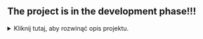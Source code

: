 ## The project is in the development phase!!!

<details>
# Spis treści
* [Cel i krótki opis](#szczegóły-projektu)
* [Biblioteki](#biblioteki)
* [Używane programy/strony/foldery](#używane-programystronyfoldery)
* [Uruchomienie](#uruchomienie)


## Szczegóły projektu
<summary>
Kliknij tutaj, aby rozwinąć opis projektu.
</summary>

### Cel
Krótki opis projektu.

### Harmonogram
Krótki opis harmonogramu uruchomienia projektu. W tabeli poniżej można uzupełnić argumenty z jakimi robot ma pracować lub rozpisać godziny i dni jego pracy.

| # | nagłówek | nagłówek | nagłówek | nagłówek | nagłówek |
|---|---|---|---|---|---|
|1|treść|treść|treść|treść|treść|
|2|treść|treść|treść|treść|treść|
|3|treść|treść|treść|treść|treść|
|...|treść|treść|treść|treść|treść|

### Opis
Skrócony opis procesu TO BE (robot):
1. ...
2. ...
3. ...

Pełny opisy procesu znajduje się na dysku:
```
P:\Dział BI i RPA\Zespół RPA\Projekty\...
```




## Biblioteki
| # | Nazwa | Wersja | Uwagi |
|---|---|---|---|
| 1. | ... | ... | ...
| 2. | ... | ... | ...
| 3. | ... | ... | ...
| 4. | ...	| ... | ...
| 5. | ...	| ... | ...

## Używane programy/strony/foldery
* Python - *środowisko do zarządzania automatyzacją.*
* Data\Input\... - *opis*
* Data\Output\... - *opis*
* Data\Temp\... - *opis*

## Uruchomienie
Robota można uruchomić w środowisku testowym oraz produkcyjnym.

### Środowisko produkcyjne
Instrukcja i opis jak uruchamiany jest robot na produkcji.

### Środowisko testowe
Instrukcja i opis jak uruchamiać robota do testów.

> **_NOTE:_** Ewentualne ważne uwagi.
</details>